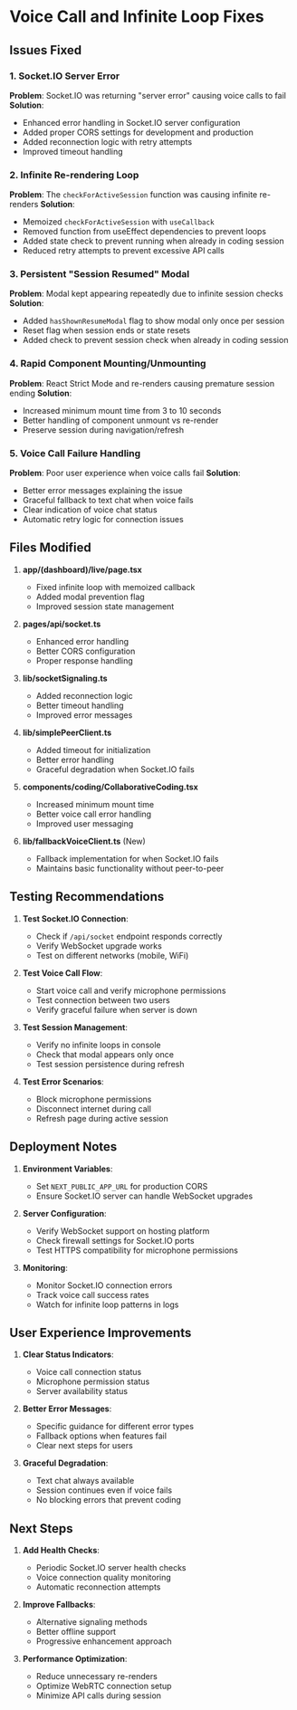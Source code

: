 # Voice Call and Infinite Loop Fixes

## Issues Fixed

### 1. Socket.IO Server Error
**Problem**: Socket.IO was returning "server error" causing voice calls to fail
**Solution**: 
- Enhanced error handling in Socket.IO server configuration
- Added proper CORS settings for development and production
- Added reconnection logic with retry attempts
- Improved timeout handling

### 2. Infinite Re-rendering Loop
**Problem**: The `checkForActiveSession` function was causing infinite re-renders
**Solution**:
- Memoized `checkForActiveSession` with `useCallback`
- Removed function from useEffect dependencies to prevent loops
- Added state check to prevent running when already in coding session
- Reduced retry attempts to prevent excessive API calls

### 3. Persistent "Session Resumed" Modal
**Problem**: Modal kept appearing repeatedly due to infinite session checks
**Solution**:
- Added `hasShownResumeModal` flag to show modal only once per session
- Reset flag when session ends or state resets
- Added check to prevent session check when already in coding session

### 4. Rapid Component Mounting/Unmounting
**Problem**: React Strict Mode and re-renders causing premature session ending
**Solution**:
- Increased minimum mount time from 3 to 10 seconds
- Better handling of component unmount vs re-render
- Preserve session during navigation/refresh

### 5. Voice Call Failure Handling
**Problem**: Poor user experience when voice calls fail
**Solution**:
- Better error messages explaining the issue
- Graceful fallback to text chat when voice fails
- Clear indication of voice chat status
- Automatic retry logic for connection issues

## Files Modified

1. **app/(dashboard)/live/page.tsx**
   - Fixed infinite loop with memoized callback
   - Added modal prevention flag
   - Improved session state management

2. **pages/api/socket.ts**
   - Enhanced error handling
   - Better CORS configuration
   - Proper response handling

3. **lib/socketSignaling.ts**
   - Added reconnection logic
   - Better timeout handling
   - Improved error messages

4. **lib/simplePeerClient.ts**
   - Added timeout for initialization
   - Better error handling
   - Graceful degradation when Socket.IO fails

5. **components/coding/CollaborativeCoding.tsx**
   - Increased minimum mount time
   - Better voice call error handling
   - Improved user messaging

6. **lib/fallbackVoiceClient.ts** (New)
   - Fallback implementation for when Socket.IO fails
   - Maintains basic functionality without peer-to-peer

## Testing Recommendations

1. **Test Socket.IO Connection**:
   - Check if `/api/socket` endpoint responds correctly
   - Verify WebSocket upgrade works
   - Test on different networks (mobile, WiFi)

2. **Test Voice Call Flow**:
   - Start voice call and verify microphone permissions
   - Test connection between two users
   - Verify graceful failure when server is down

3. **Test Session Management**:
   - Verify no infinite loops in console
   - Check that modal appears only once
   - Test session persistence during refresh

4. **Test Error Scenarios**:
   - Block microphone permissions
   - Disconnect internet during call
   - Refresh page during active session

## Deployment Notes

1. **Environment Variables**:
   - Set `NEXT_PUBLIC_APP_URL` for production CORS
   - Ensure Socket.IO server can handle WebSocket upgrades

2. **Server Configuration**:
   - Verify WebSocket support on hosting platform
   - Check firewall settings for Socket.IO ports
   - Test HTTPS compatibility for microphone permissions

3. **Monitoring**:
   - Monitor Socket.IO connection errors
   - Track voice call success rates
   - Watch for infinite loop patterns in logs

## User Experience Improvements

1. **Clear Status Indicators**:
   - Voice call connection status
   - Microphone permission status
   - Server availability status

2. **Better Error Messages**:
   - Specific guidance for different error types
   - Fallback options when features fail
   - Clear next steps for users

3. **Graceful Degradation**:
   - Text chat always available
   - Session continues even if voice fails
   - No blocking errors that prevent coding

## Next Steps

1. **Add Health Checks**:
   - Periodic Socket.IO server health checks
   - Voice connection quality monitoring
   - Automatic reconnection attempts

2. **Improve Fallbacks**:
   - Alternative signaling methods
   - Better offline support
   - Progressive enhancement approach

3. **Performance Optimization**:
   - Reduce unnecessary re-renders
   - Optimize WebRTC connection setup
   - Minimize API calls during session